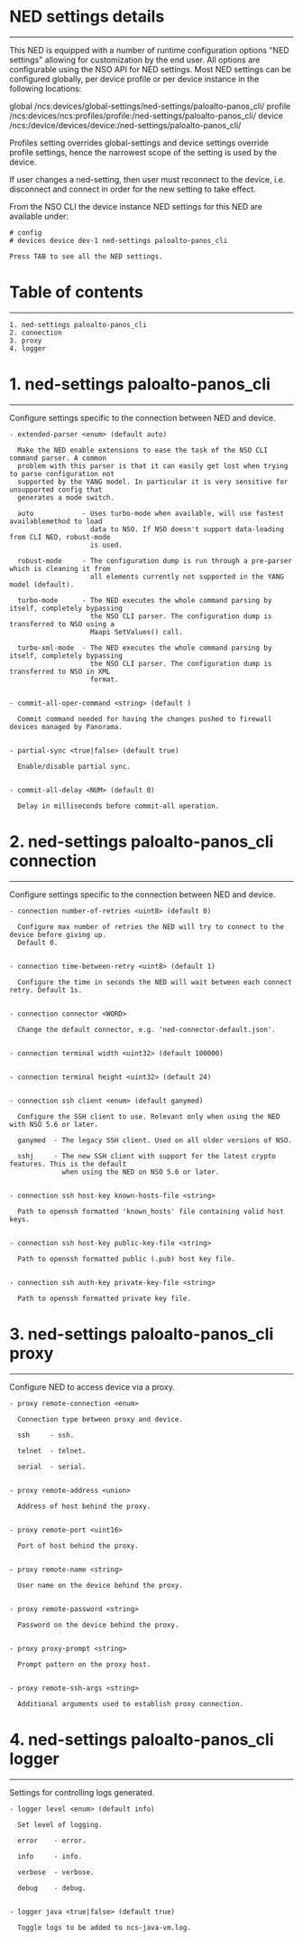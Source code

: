 # NED settings details
----------------------

  This NED is equipped with a number of runtime configuration options "NED settings" allowing for
  customization by the end user. All options are configurable using the NSO API for NED settings.
  Most NED settings can be configured globally, per device profile or per device instance in the
  following locations:

  global
    /ncs:devices/global-settings/ned-settings/paloalto-panos_cli/
  profile
    /ncs:devices/ncs:profiles/profile:<name>/ned-settings/paloalto-panos_cli/
  device
    /ncs:/device/devices/device:<name>/ned-settings/paloalto-panos_cli/

  Profiles setting overrides global-settings and device settings override profile settings,
  hence the narrowest scope of the setting is used by the device.

  If user changes a ned-setting, then user must reconnect to the device, i.e.
  disconnect and connect in order for the new setting to take effect.

  From the NSO CLI the device instance NED settings for this NED are available under:

   ```
   # config
   # devices device dev-1 ned-settings paloalto-panos_cli

   Press TAB to see all the NED settings.

   ```


# Table of contents
-------------------

  ```
  1. ned-settings paloalto-panos_cli
  2. connection
  3. proxy
  4. logger
  ```


# 1. ned-settings paloalto-panos_cli
------------------------------------

  Configure settings specific to the connection between NED and device.


    - extended-parser <enum> (default auto)

      Make the NED enable extensions to ease the task of the NSO CLI command parser. A common
      problem with this parser is that it can easily get lost when trying to parse configuration not
      supported by the YANG model. In particular it is very sensitive for unsupported config that
      generates a mode switch.

      auto            - Uses turbo-mode when available, will use fastest availablemethod to load
                        data to NSO. If NSO doesn't support data-loading from CLI NED, robust-mode
                        is used.

      robust-mode     - The configuration dump is run through a pre-parser which is cleaning it from
                        all elements currently not supported in the YANG model (default).

      turbo-mode      - The NED executes the whole command parsing by itself, completely bypassing
                        the NSO CLI parser. The configuration dump is transferred to NSO using a
                        Maapi SetValues() call.

      turbo-xml-mode  - The NED executes the whole command parsing by itself, completely bypassing
                        the NSO CLI parser. The configuration dump is transferred to NSO in XML
                        format.


    - commit-all-oper-command <string> (default )

      Commit command needed for having the changes pushed to firewall devices managed by Panorama.


    - partial-sync <true|false> (default true)

      Enable/disable partial sync.


    - commit-all-delay <NUM> (default 0)

      Delay in milliseconds before commit-all operation.


# 2. ned-settings paloalto-panos_cli connection
-----------------------------------------------

  Configure settings specific to the connection between NED and device.


    - connection number-of-retries <uint8> (default 0)

      Configure max number of retries the NED will try to connect to the device before giving up.
      Default 0.


    - connection time-between-retry <uint8> (default 1)

      Configure the time in seconds the NED will wait between each connect retry. Default 1s.


    - connection connector <WORD>

      Change the default connector, e.g. 'ned-connector-default.json'.


    - connection terminal width <uint32> (default 100000)


    - connection terminal height <uint32> (default 24)


    - connection ssh client <enum> (default ganymed)

      Configure the SSH client to use. Relevant only when using the NED with NSO 5.6 or later.

      ganymed  - The legacy SSH client. Used on all older versions of NSO.

      sshj     - The new SSH client with support for the latest crypto features. This is the default
                 when using the NED on NSO 5.6 or later.


    - connection ssh host-key known-hosts-file <string>

      Path to openssh formatted 'known_hosts' file containing valid host keys.


    - connection ssh host-key public-key-file <string>

      Path to openssh formatted public (.pub) host key file.


    - connection ssh auth-key private-key-file <string>

      Path to openssh formatted private key file.


# 3. ned-settings paloalto-panos_cli proxy
------------------------------------------

  Configure NED to access device via a proxy.


    - proxy remote-connection <enum>

      Connection type between proxy and device.

      ssh     - ssh.

      telnet  - telnet.

      serial  - serial.


    - proxy remote-address <union>

      Address of host behind the proxy.


    - proxy remote-port <uint16>

      Port of host behind the proxy.


    - proxy remote-name <string>

      User name on the device behind the proxy.


    - proxy remote-password <string>

      Password on the device behind the proxy.


    - proxy proxy-prompt <string>

      Prompt pattern on the proxy host.


    - proxy remote-ssh-args <string>

      Additional arguments used to establish proxy connection.


# 4. ned-settings paloalto-panos_cli logger
-------------------------------------------

  Settings for controlling logs generated.


    - logger level <enum> (default info)

      Set level of logging.

      error    - error.

      info     - info.

      verbose  - verbose.

      debug    - debug.


    - logger java <true|false> (default true)

      Toggle logs to be added to ncs-java-vm.log.


